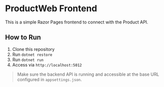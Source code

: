 # ProductWeb Frontend

This is a simple Razor Pages frontend to connect with the Product API.

## How to Run

1. Clone this repository
2. Run `dotnet restore`
3. Run `dotnet run`
4. Access via `http://localhost:5012`

> Make sure the backend API is running and accessible at the base URL configured in `appsettings.json`.
